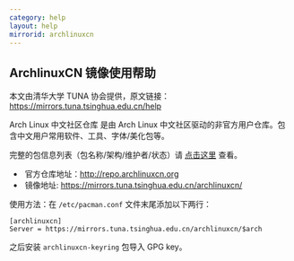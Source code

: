 ```yaml
---
category: help
layout: help
mirrorid: archlinuxcn
---
```


## ArchlinuxCN 镜像使用帮助

本文由清华大学 TUNA 协会提供，原文链接：<https://mirrors.tuna.tsinghua.edu.cn/help>


Arch Linux 中文社区仓库 是由 Arch Linux
中文社区驱动的非官方用户仓库。包含中文用户常用软件、工具、字体/美化包等。

完整的包信息列表（包名称/架构/维护者/状态）请
[点击这里](https://github.com/archlinuxcn/repo) 查看。

*  官方仓库地址：<http://repo.archlinuxcn.org>
*  镜像地址: <https://mirrors.tuna.tsinghua.edu.cn/archlinuxcn/>

使用方法：在 `/etc/pacman.conf` 文件末尾添加以下两行：

```
[archlinuxcn]
Server = https://mirrors.tuna.tsinghua.edu.cn/archlinuxcn/$arch
```

之后安装 `archlinuxcn-keyring` 包导入 GPG key。
